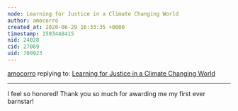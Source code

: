 ```yaml
---
node: Learning for Justice in a Climate Changing World 
author: amocorro
created_at: 2020-06-29 16:33:35 +0000
timestamp: 1593448415
nid: 24028
cid: 27069
uid: 700923
---
```




[amocorro](../profile/amocorro) replying to: [Learning for Justice in a Climate Changing World ](../notes/amocorro/06-23-2020/learning-for-justice-in-a-climate-changing-world)

----
I feel so honored! Thank you so much for awarding me my first ever barnstar! 